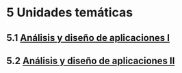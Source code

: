 # 5 Unidades temáticas

## 5.1 [Análisis y diseño de aplicaciones I](./5_1_.Analisis_y_diseno_de_aplicaciones_I.md)

## 5.2 [Análisis y diseño de aplicaciones II](./5_2_.Analisis_y_diseno_de_aplicaciones_II.md)
